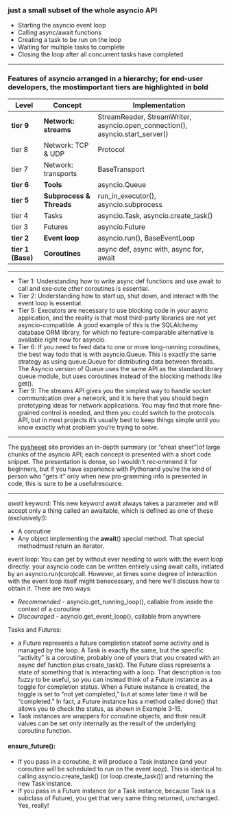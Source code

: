 ### just a small subset of the whole asyncio API

- Starting the asyncio event loop
- Calling async/await functions
- Creating a task to be run on the loop
- Waiting for multiple tasks to complete
- Closing the loop after all concurrent tasks have completed

----------

### Features of asyncio arranged in a hierarchy; for end-user developers, the mostimportant tiers are highlighted in bold

Level | Concept | Implementation
----- | ------- | --------------
**tier 9** | **Network: streams** | StreamReader, StreamWriter, asyncio.open_connection(), asyncio.start_server()
tier 8 | Network: TCP & UDP | Protocol
tier 7 | Network: transports | BaseTransport
**tier 6** | **Tools** | asyncio.Queue
**tier 5** | **Subprocess & Threads** | run_in_executor(), asyncio.subprocess
tier 4 | Tasks | asyncio.Task, asyncio.create_task()
tier 3 | Futures | asyncio.Future
**tier 2** | **Event loop** | asyncio.run(), BaseEventLoop
**tier 1 (Base)** | **Coroutines** | async def, async with, async for, await

----------

- Tier 1: Understanding how to write async def functions and use await to call and exe‐cute other coroutines is essential.
- Tier 2: Understanding how to start up, shut down, and interact with the event loop is essential.
- Tier 5: Executors are necessary to use blocking code in your async application, and the reality is that most third-party libraries are not yet asyncio-compatible. A good example of this is the SQLAlchemy database ORM library, for which no feature-comparable alternative is available right now for asyncio.
- Tier 6: If you need to feed data to one or more long-running coroutines, the best way todo that is with asyncio.Queue. This is exactly the same strategy as using queue.Queue for distributing data between threads. The Asyncio version of Queue uses the same API as the standard library queue module, but uses coroutines instead of the blocking methods like get().
- Tier 9: The streams API gives you the simplest way to handle socket communication over a network, and it is here that you should begin prototyping ideas for network applications. You may find that more fine-grained control is needed, and then you could switch to the protocols API, but in most projects it’s usually best to keep things simple until you know exactly what problem you’re trying to solve.

----------

The [pysheeet](https://www.pythonsheets.com/notes/python-asyncio.html) site provides an in-depth summary (or “cheat sheet”)of large chunks of the asyncio API; each concept is presented with a short code snippet. The presentation is dense, so I wouldn’t rec‐ommend it for beginners, but if you have experience with Pythonand you’re the kind of person who “gets it” only when new pro‐gramming info is presented in code, this is sure to be a usefulresource.

----------

*await* keyword: This new keyword await always takes a parameter and will accept only a thing called an awaitable, which is defined as one of these (exclusively!):
- A coroutine
- Any object implementing the __await__() special method. That special methodmust return an iterator.

event loop: You can get by without ever needing to work with the event loop directly: your asyncio code can be written entirely using await calls, initiated by an asyncio.run(coro)call. However, at times some degree of interaction with the event loop itself might benecessary, and here we’ll discuss how to obtain it. There are two ways:
- *Recommended* - asyncio.get_running_loop(), callable from inside the context of a coroutine
- *Discouraged* - asyncio.get_event_loop(), callable from anywhere

Tasks and Futures: 
- a Future represents a future completion stateof some activity and is managed by the loop. A Task is exactly the same, but the specific “activity” is a coroutine, probably one of yours that you created with an async def function plus create_task(). The Future class represents a state of something that is interacting with a loop. That description is too fuzzy to be useful, so you can instead think of a Future instance as a toggle for completion status. When a Future instance is created, the toggle is set to “not yet completed,” but at some later time it will be “completed.” In fact, a Future instance has a method called done() that allows you to check the status, as shown in Example 3-15.
- Task instances are wrappers for coroutine objects, and their result values can be set only internally as the result of the underlying coroutine function.

#### ensure_future():
- If you pass in a coroutine, it will produce a Task instance (and your coroutine will be scheduled to run on the event loop). This is identical to calling asyncio.create_task() (or loop.create_task()) and returning the new Task instance.
- If you pass in a Future instance (or a Task instance, because Task is a subclass of Future), you get that very same thing returned, unchanged. Yes, really!
